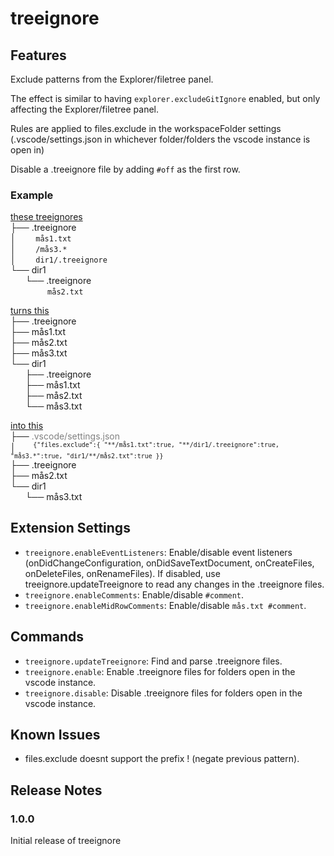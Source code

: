 # treeignore

## Features

Exclude patterns from the Explorer/filetree panel.

The effect is similar to having `explorer.excludeGitIgnore` enabled, but only affecting the Explorer/filetree panel. 

Rules are applied to files.exclude in the workspaceFolder settings (.vscode/settings.json in whichever folder/folders the vscode instance is open in)

Disable a .treeignore file by adding `#off` as the first row. 



### Example
<u>these treeignores</u>\
├── .treeignore\
│&nbsp;&nbsp;&nbsp;&nbsp;&nbsp;&nbsp;&nbsp; `mås1.txt`\
│&nbsp;&nbsp;&nbsp;&nbsp;&nbsp;&nbsp;&nbsp; `/mås3.*`\
│&nbsp;&nbsp;&nbsp;&nbsp;&nbsp;&nbsp;&nbsp; `dir1/.treeignore`\
└── dir1\
&nbsp;&nbsp;&nbsp;&nbsp;&nbsp;&nbsp;└── .treeignore\
&nbsp;&nbsp;&nbsp;&nbsp;&nbsp;&nbsp;&nbsp;&nbsp;&nbsp;&nbsp;&nbsp;&nbsp;&nbsp;&nbsp;&nbsp;`mås2.txt`

<u>turns this</u>\
├── .treeignore\
├── mås1.txt\
├── mås2.txt\
├── mås3.txt\
└── dir1\
&nbsp;&nbsp;&nbsp;&nbsp;&nbsp;&nbsp;├── .treeignore\
&nbsp;&nbsp;&nbsp;&nbsp;&nbsp;&nbsp;├── mås1.txt\
&nbsp;&nbsp;&nbsp;&nbsp;&nbsp;&nbsp;├── mås2.txt\
&nbsp;&nbsp;&nbsp;&nbsp;&nbsp;&nbsp;└── mås3.txt

<u>into this</u>\
├── <span style="color:gray;">.vscode/settings.json</span>\
│&nbsp;&nbsp;&nbsp;&nbsp;&nbsp;&nbsp; <sup>`{"files.exclude":{ "**/mås1.txt":true, "**/dir1/.treeignore":true, "mås3.*":true, "dir1/**/mås2.txt":true }}`</sup>\
├── .treeignore\
├── mås2.txt\
└── dir1\
&nbsp;&nbsp;&nbsp;&nbsp;&nbsp;&nbsp;└── mås3.txt



## Extension Settings

* `treeignore.enableEventListeners`: Enable/disable event listeners (onDidChangeConfiguration, onDidSaveTextDocument, onCreateFiles, onDeleteFiles, onRenameFiles). If disabled, use treeignore.updateTreeignore to read any changes in the .treeignore files.
* `treeignore.enableComments`: Enable/disable `#comment`.
* `treeignore.enableMidRowComments`: Enable/disable `mås.txt #comment`.

## Commands

* `treeignore.updateTreeignore`: Find and parse .treeignore files.
* `treeignore.enable`: Enable .treeignore files for folders open in the vscode instance.
* `treeignore.disable`: Disable .treeignore files for folders open in the vscode instance.

## Known Issues

* files.exclude doesnt support the prefix ! (negate previous pattern). 

## Release Notes
### 1.0.0

Initial release of treeignore

